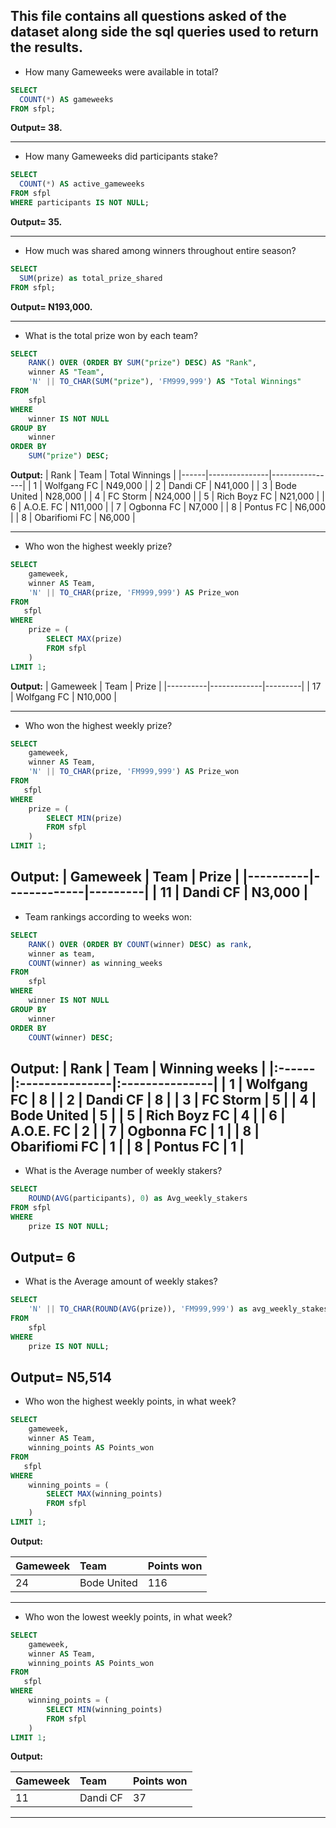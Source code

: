 **This file contains all questions asked of the dataset along side the sql queries used to return the results.**
---
- How many Gameweeks were available in total?
```sql
SELECT
  COUNT(*) AS gameweeks
FROM sfpl;
```
**Output= 38.**

---
- How many Gameweeks did participants stake?
```sql
SELECT
  COUNT(*) AS active_gameweeks
FROM sfpl
WHERE participants IS NOT NULL;
```
**Output= 35.**

---
- How much was shared among winners throughout entire season?
```sql
SELECT 
  SUM(prize) as total_prize_shared
FROM sfpl;
```
**Output= N193,000.**

---
- What is the total prize won by each team?  
```sql
SELECT 
    RANK() OVER (ORDER BY SUM("prize") DESC) AS "Rank",
    winner AS "Team",
    'N' || TO_CHAR(SUM("prize"), 'FM999,999') AS "Total Winnings"
FROM 
    sfpl
WHERE 
    winner IS NOT NULL
GROUP BY 
    winner
ORDER BY 
    SUM("prize") DESC;
```
**Output:**
| Rank | Team          | Total Winnings |
|------|---------------|----------------|
| 1    | Wolfgang FC   | N49,000        |
| 2    | Dandi CF      | N41,000        |
| 3    | Bode United   | N28,000        |
| 4    | FC Storm      | N24,000        |
| 5    | Rich Boyz FC  | N21,000        |
| 6    | A.O.E. FC     | N11,000        |
| 7    | Ogbonna FC    | N7,000         |
| 8    | Pontus FC     | N6,000         |
| 8    | Obarifiomi FC | N6,000         |

---
- Who won the highest weekly prize?
```sql
SELECT 
    gameweek,
    winner AS Team,
    'N' || TO_CHAR(prize, 'FM999,999') AS Prize_won
FROM 
   sfpl
WHERE 
    prize = (
        SELECT MAX(prize) 
        FROM sfpl
    )
LIMIT 1;
```
**Output:**
| Gameweek | Team        | Prize   |
|----------|-------------|---------|
| 17       | Wolfgang FC | N10,000 |

---
- Who won the highest weekly prize?
```sql
SELECT 
    gameweek,
    winner AS Team,
    'N' || TO_CHAR(prize, 'FM999,999') AS Prize_won
FROM 
   sfpl
WHERE 
    prize = (
        SELECT MIN(prize) 
        FROM sfpl
    )
LIMIT 1;
```
**Output:**
| Gameweek | Team        | Prize   |
|----------|-------------|---------|
| 11       | Dandi CF    | N3,000  |
---
- Team rankings according to weeks won:
```sql
SELECT 
    RANK() OVER (ORDER BY COUNT(winner) DESC) as rank,
    winner as team,
    COUNT(winner) as winning_weeks
FROM 
    sfpl
WHERE 
    winner IS NOT NULL
GROUP BY 
    winner
ORDER BY 
    COUNT(winner) DESC;
```
**Output:**
| Rank | Team          | Winning weeks |
|:------|:---------------|:---------------|
| 1    | Wolfgang FC   | 8             |
| 2    | Dandi CF      | 8             |
| 3    | FC Storm      | 5             |
| 4    | Bode United   | 5             |
| 5    | Rich Boyz FC  | 4             |
| 6    | A.O.E. FC     | 2             |
| 7    | Ogbonna FC    | 1             |
| 8    | Obarifiomi FC | 1             |
| 8    | Pontus FC     | 1             |
---
- What is the Average number of weekly stakers?
```sql
SELECT
	ROUND(AVG(participants), 0) as Avg_weekly_stakers
FROM sfpl
WHERE 
    prize IS NOT NULL;
```
**Output= 6**
---
- What is the Average amount of weekly stakes?
```sql
SELECT
    'N' || TO_CHAR(ROUND(AVG(prize)), 'FM999,999') as avg_weekly_stakes
FROM 
    sfpl
WHERE 
    prize IS NOT NULL;
```
**Output= N5,514**
---
- Who won the highest weekly points, in what week?
```sql
SELECT 
    gameweek,
    winner AS Team,
    winning_points AS Points_won
FROM 
   sfpl
WHERE 
    winning_points = (
        SELECT MAX(winning_points) 
        FROM sfpl
    )
LIMIT 1;
```
**Output:**

| Gameweek | Team        | Points won |
|:---------|:------------|:-----------|
| 24       | Bode United | 116        |
---
- Who won the lowest weekly points, in what week?
```sql
SELECT 
    gameweek,
    winner AS Team,
    winning_points AS Points_won
FROM 
   sfpl
WHERE 
    winning_points = (
        SELECT MIN(winning_points) 
        FROM sfpl
    )
LIMIT 1;
```
**Output:**

| Gameweek | Team        | Points won |
|:---------|:------------|:-----------|
| 11       | Dandi CF    | 37         |
---
